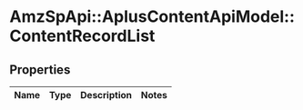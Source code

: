 # AmzSpApi::AplusContentApiModel::ContentRecordList

## Properties
Name | Type | Description | Notes
------------ | ------------- | ------------- | -------------

